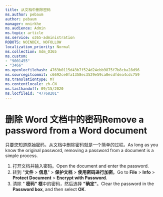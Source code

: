```yaml
---
title: 从文档中删除密码
ms.author: pebaum
author: pebaum
manager: mnirkhe
ms.audience: Admin
ms.topic: article
ms.service: o365-administration
ROBOTS: NOINDEX, NOFOLLOW
localization_priority: Normal
ms.collection: Adm_O365
ms.custom:
- "9001455"
- "3466"
ms.openlocfilehash: 4763b0115d43b7f524d24ebb9875f7b8cba28d96
ms.sourcegitcommit: c6692ce0fa1358ec3529e59ca0ecdfdea4cdc759
ms.translationtype: MT
ms.contentlocale: zh-CN
ms.lasthandoff: 09/15/2020
ms.locfileid: "47768201"
---
```

# <a name="remove-a-password-from-a-word-document"></a><span data-ttu-id="8cbdd-102">删除 Word 文档中的密码</span><span class="sxs-lookup"><span data-stu-id="8cbdd-102">Remove a password from a Word document</span></span>

<span data-ttu-id="8cbdd-103">只要您知道原始密码，从文档中删除密码就是一个简单的过程。</span><span class="sxs-lookup"><span data-stu-id="8cbdd-103">As long as you know the original password, removing a password from a document is a simple process.</span></span>

1. <span data-ttu-id="8cbdd-104">打开文档并输入密码。</span><span class="sxs-lookup"><span data-stu-id="8cbdd-104">Open the document and enter the password.</span></span>
2. <span data-ttu-id="8cbdd-105">转到 "**文件**  >  **信息**"  >  **保护文档**  >  **使用密码进行加密**。</span><span class="sxs-lookup"><span data-stu-id="8cbdd-105">Go to **File** > **Info** > **Protect Document** > **Encrypt with Password**.</span></span>
3. <span data-ttu-id="8cbdd-106">清除 " **密码" 框**中的密码，然后选择 **"确定"**。</span><span class="sxs-lookup"><span data-stu-id="8cbdd-106">Clear the password in the **Password box**, and then select **OK**.</span></span>